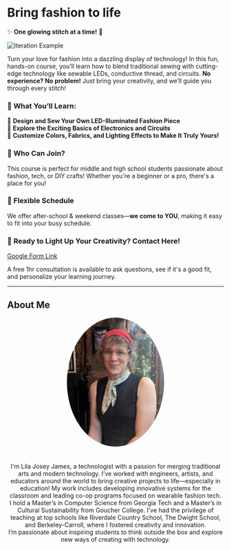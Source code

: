# Bring fashion to life
✨ **One glowing stitch at a time!** 🧵

<!-- Iteration GIF -->
<img src="assets/videos/iterate.gif" alt="Iteration Example" width="600" loop loading="lazy">


Turn your love for fashion into a dazzling display of technology! In this fun, hands-on course, you’ll learn how to blend traditional sewing with cutting-edge technology like sewable LEDs, conductive thread, and circuits. **No experience? No problem!** Just bring your creativity, and we’ll guide you through every stitch!

### 🎨 **What You’ll Learn:**
🔹 **Design and Sew Your Own LED-Illuminated Fashion Piece**  
🔹 **Explore the Exciting Basics of Electronics and Circuits**  
🔹 **Customize Colors, Fabrics, and Lighting Effects to Make It Truly Yours!**

### 👕 **Who Can Join?**
This course is perfect for middle and high school students passionate about fashion, tech, or DIY crafts! Whether you're a beginner or a pro, there's a place for you!

### 📍 **Flexible Schedule**
We offer after-school & weekend classes—**we come to YOU**, making it easy to fit into your busy schedule.

### 📩 **Ready to Light Up Your Creativity? Contact Here!**
[Google Form Link](https://docs.google.com/forms/d/e/1FAIpQLSeK5I_JvXJP34doNozmxJfu7BrzBfNdsUMfnCJhbiVqbJoR8A/viewform?usp=sharing)

A free 1hr consultation is available to ask questions, see if it's a good fit, and personalize your learning journey.




---

## About Me

<div style="display: flex; flex-direction: column; align-items: center; text-align: center; margin-bottom: 20px;">
    <div>
        <img src="https://raw.githubusercontent.com/LilaShiba/resume2024/refs/heads/main/self.jpg" 
             alt="Profile Picture" height="300" 
             style="border-radius: 50%; margin-bottom: 20px;">
    </div>
<div>

I'm Lila Josey James, a technologist with a passion for merging traditional arts and modern technology. I’ve worked with engineers, artists, and educators around the world to bring creative projects to life—especially in education! My work includes developing innovative systems for the classroom and leading co-op programs focused on wearable fashion tech.
<br>
I hold a Master’s in Computer Science from Georgia Tech and a Master’s in Cultural Sustainability from Goucher College. I’ve had the privilege of teaching at top schools like Riverdale Country School, The Dwight School, and Berkeley-Carroll, where I fostered creativity and innovation.
<br>
I’m passionate about inspiring students to think outside the box and explore new ways of creating with technology.
